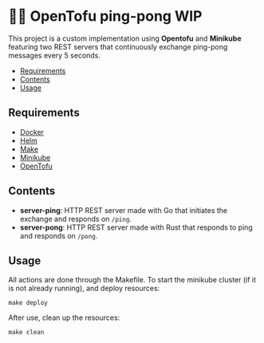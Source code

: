 # 🧈🏓 OpenTofu ping-pong WIP

This project is a custom implementation using **Opentofu** and **Minikube**
featuring two REST servers that continuously exchange ping-pong messages every
5 seconds.

- [Requirements](#requirements)
- [Contents](#contents)
- [Usage](#usage)

## Requirements

- [Docker](https://www.docker.com/)
- [Helm](https://helm.sh/)
- [Make](https://www.gnu.org/software/make/)
- [Minikube](https://minikube.sigs.k8s.io/docs/)
- [OpenTofu](https://opentofu.org/)

## Contents

- **server-ping**: HTTP REST server made with Go that initiates the exchange
  and responds on `/ping`.
- **server-pong**: HTTP REST server made with Rust that responds to ping
  and responds on `/pong`.

## Usage

All actions are done through the Makefile. To start the minikube cluster (if
it is not already running), and deploy resources:

```console
make deploy
```

After use, clean up the resources:

```console
make clean
```

